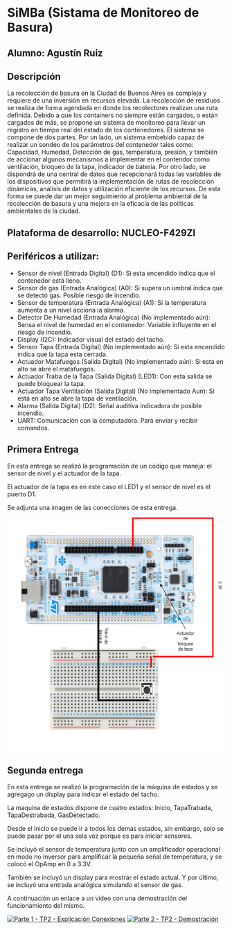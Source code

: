 # SiMBa (Sistama de Monitoreo de Basura)

## Alumno: Agustín Ruiz
## Descripción
La recolección de basura en la Ciudad de Buenos Aires es compleja y requiere de una inversión en recursos elevada. 
La recolección de residuos se realiza de forma agendada en donde los recolectores realizan una ruta definida. 
Debido a que los containers no siempre están cargados, o están cargados de más, se propone un sistema de monitoreo para llevar un registro en tiempo real del estado de los contenedores. 
El sistema se compone de dos partes. Por un lado, un sistema embebido capaz de realizar un sondeo de los parámetros del contenedor tales como: Capacidad, Humedad, Detección de gas, temperatura, presión, y también de accionar algunos mecanismos a implementar en el contendor como ventilación, bloqueo de la tapa, indicador de bateria. 
Por otro lado, se dispondrá de una central de datos que recepcionará todas las variables de los dispositivos que permitirá la implementación de rutas de recolección dinámicas, analisis de datos y utilización eficiente de los recursos. 
De esta forma se puede dar un mejor seguimiento al problema ambiental de la recolección de basura y una mejora en la eficacia de las políticas ambientales de la ciudad. 
## Plataforma de desarrollo:  NUCLEO-F429ZI
## Periféricos a utilizar: 
  - Sensor de nivel (Entrada Digital) (D1): Si esta encendido indica que el contenedor está lleno.
  - Sensor de gas (Entrada Analógica) (A0): Si supera un umbral indica que se detectó gas. Posible riesgo de incendio.
  - Sensor de temperatura (Entrada Analógica) (A1): Si la temperatura aumenta a un nivel acciona la alarma.
  - Detector De Humedad (Entrada Analógica) (No implementado aún): Sensa el nivel de humedad en el contenedor. Variable influyente en el riesgo de incendio. 
  - Display (I2C): Indicador visual del estado del tacho. 
  - Sensor Tapa (Entrada Digital) (No implementado aún): Si esta encendido indica que la tapa esta cerrada.
  - Actuador Matafuegos (Salida Digital) (No implementado aún): Si esta en alto se abre el matafuegos.
  - Actuador Traba de la Tapa (Salida Digital) (LED1): Con esta salida se puede bloquear la tapa.  
  - Actuador Tapa Ventilación (Salida Digital) (No implementado Aun): Si está en alto se abre la tapa de ventilación.
  - Alarma (Salida Digital) (D2): Señal auditiva indicadora de posible incendio. 
  - UART: Comunicación con la computadora. Para enviar y recibir comandos. 




## Primera Entrega
En esta entrega se realizó la programación de un código que maneja: el sensor de nivel y el actuador de la tapa. 

El actuador de la tapa es en este caso el LED1 y el sensor de nivel es el puerto D1. 

Se adjunta una imagen de las conecciones de esta entrega. 

![Diagrama de conexiones](Images/Conecciones.png "Un push button como sensor de nivel, el LED1 como el actuador de la traba de la tapa")


## Segunda entrega
En esta entrega se realizó la programación de la máquina de estados y se agregago un display para indicar el estado del tacho. 

La maquina de estados dispone de cuatro estados: Inicio, TapaTrabada, TapaDestrabada, GasDetectado. 

Desde el inicio se puede ir a todos los demas estados, sin embargo, solo se puede pasar por el una sola vez porque es para iniciar sensores. 

Se incluyó el sensor de temperatura junto con un amplificador operacional en modo no inversor para amplificar la pequeña señal de temperatura, y se colocó el OpAmp en 0 a 3.3V. 

También se incluyó un display para mostrar el estado actual. Y por último, se incluyó una entrada analógica simulando el sensor de gas. 

A continuación un enlace a un video con una demostración del funcionamiento del mismo. 

[![Parte 1 - TP2 - Explicación Conexiones](https://img.youtube.com/vi/mLgRoVI1Ru0/0.jpg)](https://www.youtube.com/watch?v=mLgRoVI1Ru0)
[![Parte 2 - TP2 - Demostración](https://img.youtube.com/vi/movsi7g4hgY/0.jpg)](https://www.youtube.com/watch?v=movsi7g4hgY)
